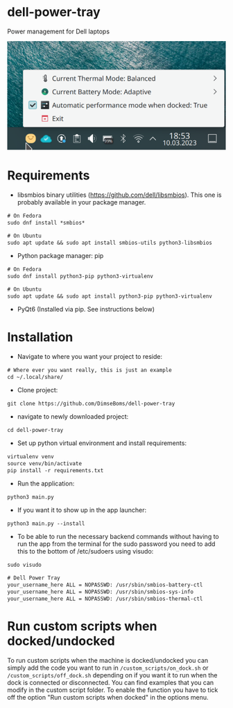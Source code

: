 # dell-power-tray
Power management for Dell laptops

![Example Image](./images/image.png)
# Requirements
* libsmbios binary utilities (https://github.com/dell/libsmbios). This one is probably available in your package manager.
```
# On Fedora
sudo dnf install *smbios*
```
```
# On Ubuntu
sudo apt update && sudo apt install smbios-utils python3-libsmbios
```
* Python package manager: pip
```
# On Fedora
sudo dnf install python3-pip python3-virtualenv
```
```
# On Ubuntu
sudo apt update && sudo apt install python3-pip python3-virtualenv
```
* PyQt6 (Installed via pip. See instructions below)
# Installation
* Navigate to where you want your project to reside:
```
# Where ever you want really, this is just an example
cd ~/.local/share/
```
* Clone project:
```
git clone https://github.com/DimseBoms/dell-power-tray
```
* navigate to newly downloaded project:
```
cd dell-power-tray
```
* Set up python virtual environment and install requirements:
```
virtualenv venv
source venv/bin/activate
pip install -r requirements.txt
```
* Run the application:
```
python3 main.py
```
* If you want it to show up in the app launcher:
```
python3 main.py --install
```
* To be able to run the necessary backend commands without having to run the app from the terminal for the sudo password you need to add this to the bottom of /etc/sudoers using visudo:
```
sudo visudo
```
```
# Dell Power Tray
your_username_here ALL = NOPASSWD: /usr/sbin/smbios-battery-ctl
your_username_here ALL = NOPASSWD: /usr/sbin/smbios-sys-info
your_username_here ALL = NOPASSWD: /usr/sbin/smbios-thermal-ctl
```

# Run custom scripts when docked/undocked
To run custom scripts when the machine is docked/undocked you can simply add the code you want to run in `/custom_scripts/on_dock.sh` or `/custom_scripts/off_dock.sh` depending on if you want it to run when the dock is connected or disconnected. You can find examples that you can modify in the custom script folder. To enable the function you have to tick off the option "Run custom scripts when docked" in the options menu.
